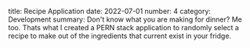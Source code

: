 title: Recipe Application
date: 2022-07-01
number: 4
category: Development
summary: Don't know what you are making for dinner? Me too. Thats what I created a PERN stack application to randomly select a recipe to make out of the ingredients that current exist in your fridge.